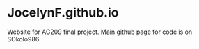 JocelynF.github.io
==================
Website for AC209 final project. Main github page for code is on SOkolo986.
